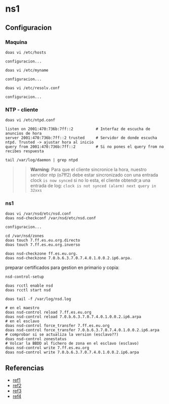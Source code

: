 # ns1

## Configuracion

### Maquina

```
doas vi /etc/hosts
```

```
configuracion...
```

```
doas vi /etc/myname
```

```
configuracion...
```

```
doas vi /etc/resolv.conf
```

```
configuracion...
```

### NTP - cliente

```
doas vi /etc/ntpd.conf
```

```
listen on 2001:470:736b:7ff::2	        # Interfaz de escucha de anuncios de hora
server 2001:470:736b:7ff::2 trusted	    # Servidor de donde escucha ntpd. Trusted -> ajustar hora al inicio
query from 2001:470:736b:7ff::2	        # Si no pones el query from no recibes respuesta
```

```
tail /var/log/daemon | grep ntpd
```

>> **Warning**: Para que el cliente sincronice la hora, nuestro servidor ntp (o7ff2) debe estar sincronizado con una entrada clock `is now synced` si no lo esta, el cliente obtendr;a una entrada de log: `clock is not synced (alarm) next query in 32xxs`

### ns1

```
doas vi /var/nsd/etc/nsd.conf
doas nsd-checkconf /var/nsd/etc/nsd.conf
```

```
configuracion...
```

```
cd /var/nsd/zones
doas touch 7.ff.es.eu.org.directo
doas touch 7.ff.es.eu.org.inverso

doas nsd-checkzone ff.es.eu.org.
doas nsd-checkzone 7.0.b.6.3.7.0.7.4.0.1.0.0.2.ip6.arpa.
```

preparar certificados para gestion en primario y copia:
``` 
nsd-control-setup
```

``` 
doas rcctl enable nsd
doas rcctl start nsd
```

```
doas tail -f /var/log/nsd.log
```

```
# en el maestro
doas nsd-control reload 7.ff.es.eu.org
doas nsd-control reload 7.0.b.6.3.7.0.7.4.0.1.0.0.2.ip6.arpa
# en el esclavo
doas nsd-control force_transfer 7.ff.es.eu.org
doas nsd-control force_transfer 7.0.b.6.3.7.0.7.4.0.1.0.0.2.ip6.arpa
# comprobar si se actualiza la version (esclavo??)
doas nsd-control zonestatus
# Volcar la BBDD al fichero de zona en el esclavo (esclavo)
doas nsd-control write 7.ff.es.eu.org
doas nsd-control write 7.0.b.6.3.7.0.7.4.0.1.0.0.2.ip6.arpa
```

## Referencias

- [ref1]()
- [ref2]()
- [ref3]()
- [ref4]()
